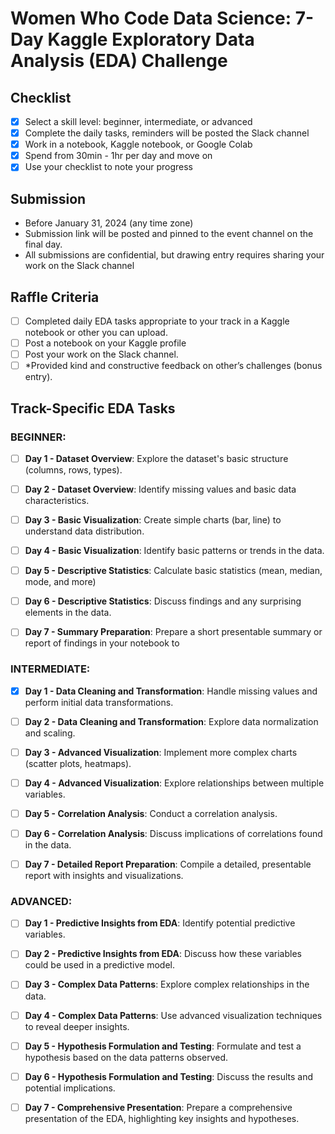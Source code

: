 # Women Who Code Data Science: 7-Day Kaggle Exploratory Data Analysis (EDA) Challenge

## Checklist
- [x] Select a skill level: beginner, intermediate, or advanced
- [x] Complete the daily tasks, reminders will be posted the Slack channel
- [x] Work in a notebook, Kaggle notebook, or Google Colab
- [x] Spend from 30min - 1hr per day and move on
- [x] Use your checklist to note your progress

## Submission
- Before January 31, 2024 (any time zone)
- Submission link will be posted and pinned to the event channel on the final day. 
- All submissions are confidential, but drawing entry requires sharing your work on the Slack channel

## Raffle Criteria
- [ ] Completed daily EDA tasks appropriate to your track in a Kaggle notebook or other you can upload. 
- [ ] Post a notebook on your Kaggle profile
- [ ] Post your work on the Slack channel.
- [ ] *Provided kind and constructive feedback on other’s challenges (bonus entry).

## Track-Specific EDA Tasks

### BEGINNER:

- [ ] **Day 1 - Dataset Overview**:
Explore the dataset's basic structure (columns, rows, types).

- [ ] **Day 2 - Dataset Overview**:
Identify missing values and basic data characteristics.

- [ ] **Day 3 - Basic Visualization**:
 Create simple charts (bar, line) to understand data distribution.

- [ ] **Day 4 - Basic Visualization**:
 Identify basic patterns or trends in the data.

- [ ] **Day 5 - Descriptive Statistics**:
Calculate basic statistics (mean, median, mode, and more)

- [ ] **Day 6 - Descriptive Statistics**:
 Discuss findings and any surprising elements in the data.

- [ ] **Day 7 - Summary Preparation**:
 Prepare a short presentable summary or report of findings in your notebook to 

### INTERMEDIATE: 

- [x] **Day 1 - Data Cleaning and Transformation**:
Handle missing values and perform initial data transformations.

- [ ] **Day 2 - Data Cleaning and Transformation**:
  Explore data normalization and scaling.

- [ ] **Day 3 - Advanced Visualization**:
 Implement more complex charts (scatter plots, heatmaps).

- [ ] **Day 4 - Advanced Visualization**:
 Explore relationships between multiple variables.

- [ ] **Day 5 - Correlation Analysis**:
 Conduct a correlation analysis.

- [ ] **Day 6 - Correlation Analysis**:
 Discuss implications of correlations found in the data.

- [ ] **Day 7 - Detailed Report Preparation**:
 Compile a detailed, presentable report with insights and visualizations.

### ADVANCED:

- [ ] **Day 1 - Predictive Insights from EDA**:
 Identify potential predictive variables.

- [ ] **Day 2 - Predictive Insights from EDA**:
 Discuss how these variables could be used in a predictive model.

- [ ] **Day 3 - Complex Data Patterns**:
 Explore complex relationships in the data.

- [ ] **Day 4 - Complex Data Patterns**:
 Use advanced visualization techniques to reveal deeper insights.

- [ ] **Day 5 - Hypothesis Formulation and Testing**:
 Formulate and test a hypothesis based on the data patterns observed.

- [ ] **Day 6 - Hypothesis Formulation and Testing**:
 Discuss the results and potential implications.

- [ ] **Day 7 - Comprehensive Presentation**:
 Prepare a comprehensive presentation of the EDA, highlighting key insights and hypotheses.
